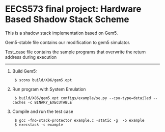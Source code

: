 EECS573 final project: Hardware Based Shadow Stack Scheme
=======

This is a shadow stack implementation based on Gem5.

Gem5-stable file contains our modification to gem5 simulator.

Test_case file contains the sample programs that overwrite the return address during execution

-----------------------------
1. Build Gem5:

		$ scons build/X86/gem5.opt


2. Run program with System Emulation

		$ build/X86/gem5.opt configs/example/se.py --cpu-type=detailed --caches -c BINARY_EXECUTABLE

5. Compile and run the test case

		$ gcc -fno-stack-protector example.c -static -g  -o example
		$ execstack -s example

